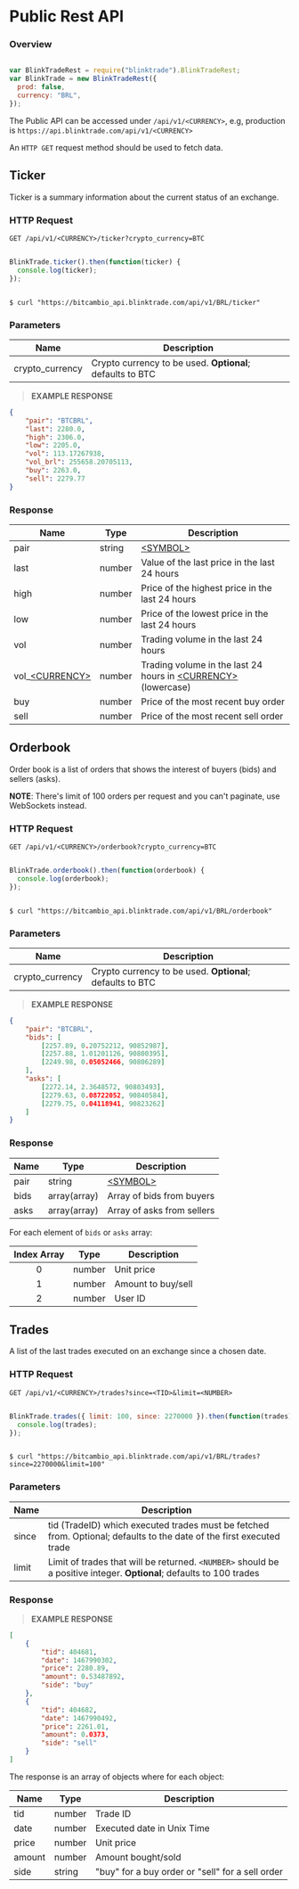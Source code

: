 # Public Rest API

### Overview

```javascript

var BlinkTradeRest = require("blinktrade").BlinkTradeRest;
var BlinkTrade = new BlinkTradeRest({
  prod: false,
  currency: "BRL",
});

```

The Public API can be accessed under `/api/v1/<CURRENCY>`, e.g, production is `https://api.blinktrade.com/api/v1/<CURRENCY>`

An `HTTP GET` request method should be used to fetch data.


## Ticker

Ticker is a summary information about the current status of an exchange.

### HTTP Request

`GET /api/v1/<CURRENCY>/ticker?crypto_currency=BTC`

```javascript

BlinkTrade.ticker().then(function(ticker) {
  console.log(ticker);
});

```

```shell

$ curl "https://bitcambio_api.blinktrade.com/api/v1/BRL/ticker"

```

### Parameters

Name            | Description
----------------|------------
crypto_currency | Crypto currency to be used. **Optional**; defaults to BTC

> __EXAMPLE RESPONSE__

```json
{
	"pair": "BTCBRL",
	"last": 2280.0,
	"high": 2306.0,
	"low": 2205.0,
	"vol": 113.17267938,
	"vol_brl": 255658.20705113,
	"buy": 2263.0,
	"sell": 2279.77
}
```

### Response

Name             | Type   | Description
-----------------|--------|------------
pair             | string | [\<SYMBOL\>](#symbols)
last             | number | Value of the last price in the last 24 hours
high             | number | Price of the highest price in the last 24 hours
low              | number | Price of the lowest price in the last 24 hours
vol              | number | Trading volume in the last 24 hours
vol_[\<CURRENCY\>](#currencies) | number | Trading volume in the last 24 hours in [\<CURRENCY\>](#currencies) (lowercase)
buy              | number | Price of the most recent buy order
sell             | number | Price of the most recent sell order


## Orderbook

Order book is a list of orders that shows the interest of buyers (bids) and sellers (asks).

**NOTE**: There's limit of 100 orders per request and you can't paginate, use WebSockets instead.

### HTTP Request

`GET /api/v1/<CURRENCY>/orderbook?crypto_currency=BTC`

```javascript

BlinkTrade.orderbook().then(function(orderbook) {
  console.log(orderbook);
});

```

```shell

$ curl "https://bitcambio_api.blinktrade.com/api/v1/BRL/orderbook"

```

### Parameters

Name            | Description
----------------|------------
crypto_currency | Crypto currency to be used. **Optional**; defaults to BTC

> __EXAMPLE RESPONSE__

```json
{
	"pair": "BTCBRL",
	"bids": [
		[2257.89, 0.20752212, 90852987],
		[2257.88, 1.01201126, 90800395],
		[2249.98, 0.05052466, 90806289]
	],
	"asks": [
		[2272.14, 2.3648572, 90803493],
		[2279.63, 0.08722052, 90840584],
		[2279.75, 0.04118941, 90823262]
	]
}
```

### Response

Name       | Type          | Description
-----------|---------------|------------
pair       | string        | [\<SYMBOL\>](#symbols)
bids       | array(array)  | Array of bids from buyers
asks       | array(array)  | Array of asks from sellers

For each element of `bids` or `asks` array:

Index Array | Type    | Description
:----------:|---------|------------
0           | number  | Unit price
1           | number  | Amount to buy/sell
2           | number  | User ID

## Trades

A list of the last trades executed on an exchange since a chosen date.

### HTTP Request

`GET /api/v1/<CURRENCY>/trades?since=<TID>&limit=<NUMBER>`

```javascript

BlinkTrade.trades({ limit: 100, since: 2270000 }).then(function(trades) {
  console.log(trades);
});

```

```shell

$ curl "https://bitcambio_api.blinktrade.com/api/v1/BRL/trades?since=2270000&limit=100"

```

### Parameters

Name            | Description
----------------|------------
since           | tid (TradeID) which executed trades must be fetched from. Optional; defaults to the date of the first executed trade |
limit           | Limit of trades that will be returned. `<NUMBER>` should be a positive integer. **Optional**; defaults to 100 trades

### Response

> __EXAMPLE RESPONSE__

```json
[
	{
		"tid": 404681,
		"date": 1467990302,
		"price": 2280.89,
		"amount": 0.53487892,
		"side": "buy"
	},
	{
		"tid": 404682,
		"date": 1467990492,
		"price": 2261.01,
		"amount": 0.0373,
		"side": "sell"
	}
]
```

The response is an array of objects where for each object:

Name   | Type   | Description
-------|--------|------------
tid    | number | Trade ID
date   | number | Executed date in Unix Time
price  | number | Unit price
amount | number | Amount bought/sold
side   | string | "buy" for a buy order or "sell" for a sell order
